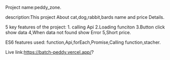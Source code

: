  Project name:peddy_zone.

description:This project About cat,dog,rabbit,bards  name and price Details.

 5 key features of the project: 1. calling Api 2.Loading funciton 3.Button click show data 4,When data not found show Error 5,Short price.

ES6 features used: function,Api,forEach,Promise,Calling function,stacher.


Live link:https://batch-peddy.vercel.app/?
